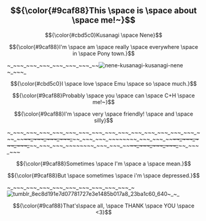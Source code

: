 ## $${\color{#9caf88}This \space is \space about \space me!~}$$

$${\color{#cbd5c0}Kusanagi \space Nene}$$

$${\color{#9caf88}I'm \space am \space really \space everywhere \space in \space Pony town.}$$

~_~_~_~_~_~_~_~_~_~_~_~_~_~_~_~_~_~_~_~_~_![nene-kusanagi-kusanagi-nene](https://github.com/Kusanasgi/Kusanasgi/assets/143155782/0624efed-64fc-4d46-8be5-1f9020db9563)~_~_~_~_

$${\color{#cbd5c0}I \space love \space Emu \space so \space much.}$$ 

$${\color{#9caf88}Probably \space you \space can \space C+H \space me!~}$$ 

  $${\color{#9caf88}I'm \space very \space friendly! \space and \space silly}$$ 
  
  *~_~_~_~_~_~_~_~_~_~_~_~_~_~_~_~_~_~_~_~_~_~_~_~_~_~_~_~_~_~_~_~_~_~_~_~_~_~_~_~_~_~_~_~_~_~_~_~_~~_~_~_~_~_~_~_~_~_~_~_~_~~_~_~_~_~_~_~_~_~_~_~_~_~~_~_~_~_~_~_~_~_~_~_~_~_~~_~_~_~_~_~_~_~_~_~_~_~_~~_~_~_~_~_~_~_~_~_~_~_~_~~_~_~_~_~_~_~_~_~_~_~_~_~~_~_~_~_~_~_~_~_~_~_~_~_~~_~_~_~_~_~_~_~_~*

  $${\color{#9caf88}Sometimes \space I'm \space a \space mean.}$$ 

  $${\color{#9caf88}But \space sometimes \space i'm \space depressed.}$$ 



 ~_~_~_~_~_~_~_~_~_~_~_~_~_~_~_~_~_~_~_~_~_~_~_~_~_~_~_~_~![tumblr_8ec8d191e7d07781727e3e1485b017a8_23ba1c60_640](https://github.com/Kusanasgi/Kusanasgi/assets/143155782/63865540-7cb3-4d65-8a32-dc66c4485596)~_~_

$${\color{#9caf88}That's\space all, \space THANK \space YOU \space <3}$$ 
